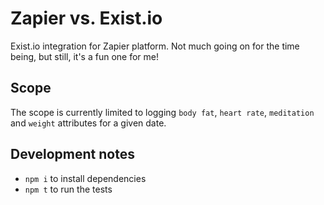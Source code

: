 # Zapier vs. Exist.io

Exist.io integration for Zapier platform.
Not much going on for the time being, but still, it's a fun one for me!

## Scope

The scope is currently limited to logging `body fat`, `heart rate`, `meditation` and `weight` attributes for a given date.


## Development notes

* `npm i` to install dependencies
* `npm t` to run the tests
